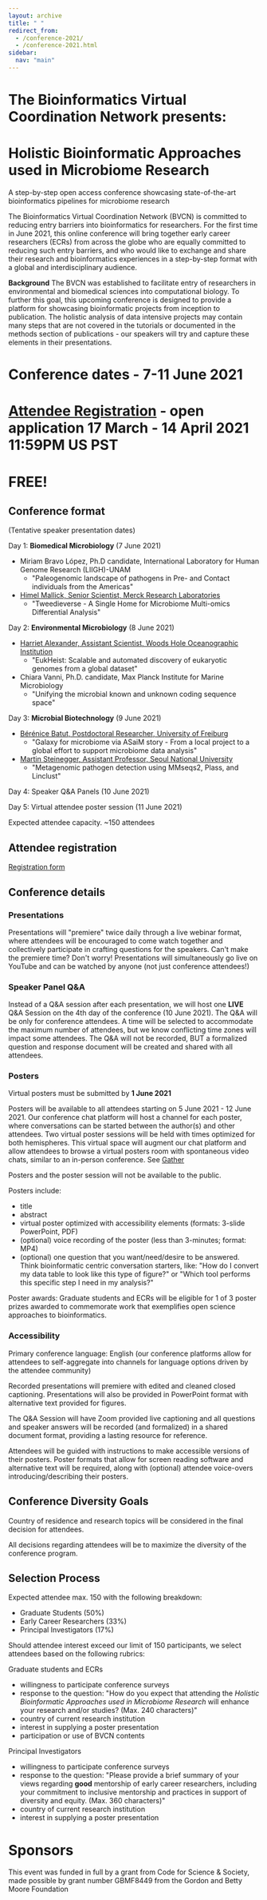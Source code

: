 ```yaml
---
layout: archive
title: " "
redirect_from: 
  - /conference-2021/
  - /conference-2021.html
sidebar:
  nav: "main"
---
```


# The Bioinformatics Virtual Coordination Network presents:
# Holistic Bioinformatic Approaches used in Microbiome Research
A step-by-step open access conference showcasing state-of-the-art bioinformatics pipelines for microbiome research
 
The Bioinformatics Virtual Coordination Network (BVCN) is committed to reducing entry barriers into bioinformatics for researchers. For the first time in June 2021, this online conference will bring together early career researchers (ECRs) from across the globe who are equally committed to reducing such entry barriers, and who would like to exchange and share their research and bioinformatics experiences in a step-by-step format with a global and interdisciplinary audience.

**Background** The BVCN was established to facilitate entry of researchers in environmental and biomedical sciences into computational biology. To further this goal, this upcoming conference is designed to provide a platform for showcasing bioinformatic projects from inception to publication. The holistic analysis of data intensive projects may contain many steps that are not covered in the tutorials or documented in the methods section of publications - our speakers will try and capture these elements in their presentations.
 
# Conference dates - 7-11 June 2021
# [Attendee Registration](https://forms.gle/XPpxS4HuLvEm1BY6A) - open application 17 March - 14 April 2021 11:59PM US PST
# FREE!

## Conference format
(Tentative speaker presentation dates)

Day 1: **Biomedical Microbiology** (7 June 2021)

* Miriam Bravo López, Ph.D candidate, International Laboratory for Human Genome Research (LIIGH)-UNAM
  * "Paleogenomic landscape of pathogens in Pre- and Contact individuals from the Americas"
* [Himel Mallick, Senior Scientist, Merck Research Laboratories](http://himelmallick.org/)
  * "Tweedieverse - A Single Home for Microbiome Multi-omics Differential Analysis"

Day 2: **Environmental Microbiology** (8 June 2021)

* [Harriet Alexander, Assistant Scientist, Woods Hole Oceanographic Institution](http://alexanderlabwhoi.github.io/)
  * "EukHeist: Scalable and automated discovery of eukaryotic genomes from a global dataset" 
* Chiara Vanni, Ph.D. candidate, Max Planck Institute for Marine Microbiology
  * "Unifying the microbial known and unknown coding sequence space" 

Day 3: **Microbial Biotechnology** (9 June 2021)

* [Bérénice Batut, Postdoctoral Researcher, University of Freiburg](https://research.bebatut.fr/)
  * "Galaxy for microbiome via ASaiM story - From a local project to a global effort to support microbiome data analysis"
* [Martin Steinegger, Assistant Professor, Seoul National University](http://steineggerlab.com/)
  * "Metagenomic pathogen detection using MMseqs2, Plass, and Linclust" 

Day 4: Speaker Q&A Panels (10 June 2021)

Day 5: Virtual attendee poster session (11 June 2021)

Expected attendee capacity. ~150 attendees

## Attendee registration

[Registration form](https://forms.gle/XPpxS4HuLvEm1BY6A)

## Conference details

### Presentations
Presentations will "premiere" twice daily through a live webinar format, where attendees will be encouraged to come watch together and collectively participate in crafting questions for the speakers. Can't make the premiere time? Don't worry! Presentations will simultaneously go live on YouTube and can be watched by anyone (not just conference attendees!)

### Speaker Panel Q&A
Instead of a Q&A session after each presentation, we will host one **LIVE** Q&A Session on the 4th day of the conference (10 June 2021). The Q&A will be only for conference attendees. A time will be selected to accommodate the maximum number of attendees, but we know conflicting time zones will impact some attendees. The Q&A will not be recorded, BUT a formalized question and response document will be created and shared with all attendees.

### Posters
Virtual posters must be submitted by **1 June 2021**

Posters will be available to all attendees starting on 5 June 2021 - 12 June 2021. Our conference chat platform will host a channel for each poster, where conversations can be started between the author(s) and other attendees. Two virtual poster sessions will be held with times optimized for both hemispheres. This virtual space will augment our chat platform and allow attendees to browse a virtual posters room with spontaneous video chats, similar to an in-person conference. See [Gather](https://gather.town/)

Posters and the poster session will not be available to the public.

Posters include:

* title
* abstract
* virtual poster optimized with accessibility elements (formats: 3-slide PowerPoint, PDF)
* (optional) voice recording of the poster (less than 3-minutes; format: MP4)
* (optional) one question that you want/need/desire to be answered. Think bioinformatic centric conversation starters, like: "How do I convert my data table to look like this type of figure?" or "Which tool performs this specific step I need in my analysis?" 

Poster awards: Graduate students and ECRs will be eligible for 1 of 3 poster prizes awarded to commemorate work that exemplifies open science approaches to bioinformatics.

### Accessibility
Primary conference language: English (our conference platforms allow for attendees to self-aggregate into channels for language options driven by the attendee community)

Recorded presentations will premiere with edited and cleaned closed captioning. Presentations will also be provided in PowerPoint format with alternative text provided for figures.

The Q&A Session will have Zoom provided live captioning and all questions and speaker answers will be recorded (and formalized) in a shared document format, providing a lasting resource for reference.

Attendees will be guided with instructions to make accessible versions of their posters. Poster formats that allow for screen reading software and alternative text will be required, along with (optional) attendee voice-overs introducing/describing their posters.

## Conference Diversity Goals

Country of residence and research topics will be considered in the final decision for attendees.

All decisions regarding attendees will be to maximize the diversity of the conference program.

## Selection Process

Expected attendee max. 150 with the following breakdown:

* Graduate Students (50%)
* Early Career Researchers (33%)
* Principal Investigators (17%)

Should attendee interest exceed our limit of 150 participants, we select attendees based on the following rubrics:

Graduate students and ECRs

* willingness to participate conference surveys
* response to the question: "How do you expect that attending the *Holistic Bioinformatic Approaches used in Microbiome Research* will enhance your research and/or studies? (Max. 240 characters)"
* country of current research institution
* interest in supplying a poster presentation
* participation or use of BVCN contents

Principal Investigators
 
* willingness to participate conference surveys
* response to the question: "Please provide a brief summary of your views regarding **good** mentorship of early career researchers, including your commitment to inclusive mentorship and practices in support of diversity and equity. (Max. 360 characters)"
* country of current research institution
* interest in supplying a poster presentation

# Sponsors

This event was funded in full by a grant from Code for Science & Society, made possible by grant number GBMF8449 from the Gordon and Betty Moore Foundation
